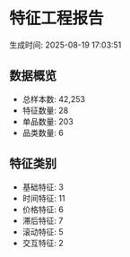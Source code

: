 # 特征工程报告
生成时间: 2025-08-19 17:03:51

## 数据概览
- 总样本数: 42,253
- 特征数量: 28
- 单品数量: 203
- 品类数量: 6

## 特征类别
- 基础特征: 3
- 时间特征: 11
- 价格特征: 6
- 滞后特征: 7
- 滚动特征: 5
- 交互特征: 2